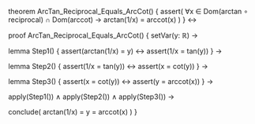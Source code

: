 theorem ArcTan_Reciprocal_Equals_ArcCot() {
  assert(
    ∀x ∈ Dom(arctan ∘ reciprocal) ∩ Dom(arccot) →
    arctan(1/x) = arccot(x)
  )
} ↔

proof ArcTan_Reciprocal_Equals_ArcCot() {
  setVar(y: ℝ) →
  
  lemma Step1() {
    assert(arctan(1/x) = y) ↔
    assert(1/x = tan(y))
  } →
  
  lemma Step2() {
    assert(1/x = tan(y)) ↔
    assert(x = cot(y))
  } →
  
  lemma Step3() {
    assert(x = cot(y)) ↔
    assert(y = arccot(x))
  } →
  
  apply(Step1()) ∧
  apply(Step2()) ∧
  apply(Step3()) →
  
  conclude(
    arctan(1/x) = y = arccot(x)
  )
}